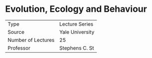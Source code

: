 # Evolution, Ecology and Behaviour 
|                    |                 |
| ------------------ | --------------- |
| Type               | Lecture Series  |
| Source             | Yale University |
| Number of Lectures | 25              |
| Professor          | Stephens C. St                |
